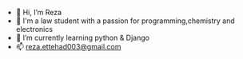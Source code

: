 - 👋 Hi, I’m Reza
- 👀 I'm a law student with a passion for programming,chemistry and electronics
- 🌱 I’m currently learning python & Django
- 📫 reza.ettehad003@gmail.com

<!---
rizaw-ed/rizaw-ed is a ✨ special ✨ repository because its `README.md` (this file) appears on your GitHub profile.
You can click the Preview link to take a look at your changes.
--->
